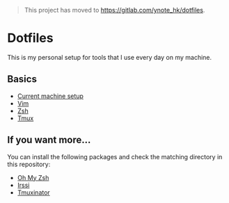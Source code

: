 > This project has moved to https://gitlab.com/ynote_hk/dotfiles.

# Dotfiles

This is my personal setup for tools that I use every day on my machine.

## Basics

- [Current machine
  setup](https://github.com/Ynote/dotfiles/blob/master/docs/totoro-debian-9-setup.md)
- [Vim](https://github.com/Ynote/dotfiles/tree/master/vim)
- [Zsh](https://github.com/Ynote/dotfiles/tree/master/zsh)
- [Tmux](https://github.com/Ynote/dotfiles/tree/master/tmux)

## If you want more...

You can install the following packages and check the matching directory in this
repository:
* [Oh My Zsh](https://github.com/robbyrussell/oh-my-zsh)
* [Irssi](https://irssi.org/download/)
* [Tmuxinator](https://github.com/tmuxinator/tmuxinator)
